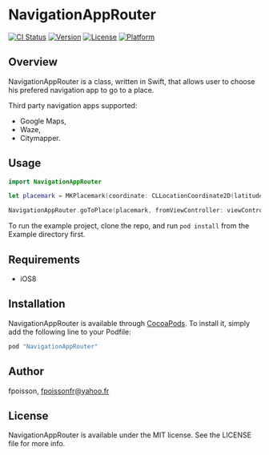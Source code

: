 # NavigationAppRouter

[![CI Status](http://img.shields.io/travis/fpoisson/NavigationAppRouter.svg?style=flat)](https://travis-ci.org/fpoisson/NavigationAppRouter)
[![Version](https://img.shields.io/cocoapods/v/NavigationAppRouter.svg?style=flat)](http://cocoapods.org/pods/NavigationAppRouter)
[![License](https://img.shields.io/cocoapods/l/NavigationAppRouter.svg?style=flat)](http://cocoapods.org/pods/NavigationAppRouter)
[![Platform](https://img.shields.io/cocoapods/p/NavigationAppRouter.svg?style=flat)](http://cocoapods.org/pods/NavigationAppRouter)

## Overview

NavigationAppRouter is a class, written in Swift, that allows user to choose his prefered navigation app to go to a place.

Third party navigation apps supported:
 - Google Maps,
 - Waze,
 - Citymapper.

## Usage

```Swift
import NavigationAppRouter

let placemark = MKPlacemark(coordinate: CLLocationCoordinate2D(latitude: 48.867460, longitude: 2.346767), addressDictionary: nil)

NavigationAppRouter.goToPlace(placemark, fromViewController: viewController)
```

To run the example project, clone the repo, and run `pod install` from the Example directory first.

## Requirements

* iOS8

## Installation

NavigationAppRouter is available through [CocoaPods](http://cocoapods.org). To install
it, simply add the following line to your Podfile:

```ruby
pod "NavigationAppRouter"
```

## Author

fpoisson, fpoissonfr@yahoo.fr

## License

NavigationAppRouter is available under the MIT license. See the LICENSE file for more info.
